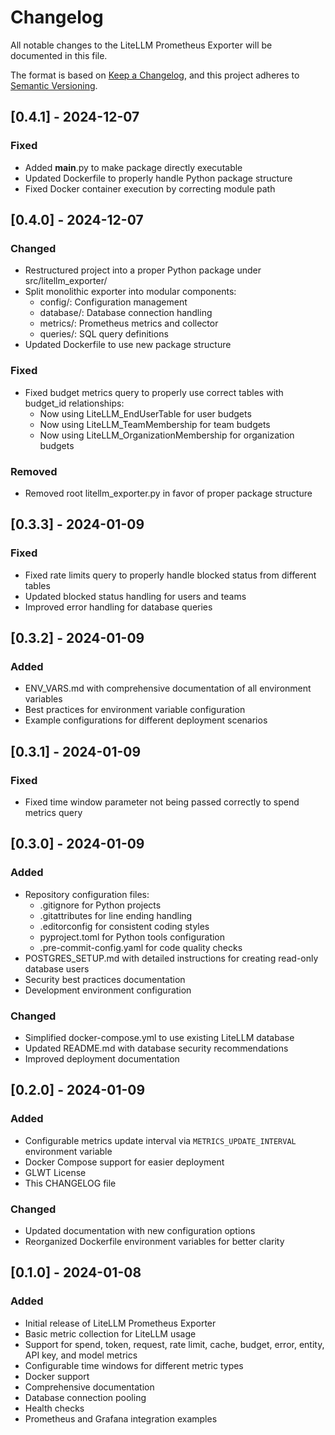 # Changelog

All notable changes to the LiteLLM Prometheus Exporter will be documented in this file.

The format is based on [Keep a Changelog](https://keepachangelog.com/en/1.0.0/),
and this project adheres to [Semantic Versioning](https://semver.org/spec/v2.0.0.html).

## [0.4.1] - 2024-12-07

### Fixed
- Added __main__.py to make package directly executable
- Updated Dockerfile to properly handle Python package structure
- Fixed Docker container execution by correcting module path

## [0.4.0] - 2024-12-07

### Changed
- Restructured project into a proper Python package under src/litellm_exporter/
- Split monolithic exporter into modular components:
  - config/: Configuration management
  - database/: Database connection handling
  - metrics/: Prometheus metrics and collector
  - queries/: SQL query definitions
- Updated Dockerfile to use new package structure

### Fixed
- Fixed budget metrics query to properly use correct tables with budget_id relationships:
  - Now using LiteLLM_EndUserTable for user budgets
  - Now using LiteLLM_TeamMembership for team budgets
  - Now using LiteLLM_OrganizationMembership for organization budgets

### Removed
- Removed root litellm_exporter.py in favor of proper package structure

## [0.3.3] - 2024-01-09

### Fixed
- Fixed rate limits query to properly handle blocked status from different tables
- Updated blocked status handling for users and teams
- Improved error handling for database queries

## [0.3.2] - 2024-01-09

### Added
- ENV_VARS.md with comprehensive documentation of all environment variables
- Best practices for environment variable configuration
- Example configurations for different deployment scenarios

## [0.3.1] - 2024-01-09

### Fixed
- Fixed time window parameter not being passed correctly to spend metrics query

## [0.3.0] - 2024-01-09

### Added
- Repository configuration files:
  - .gitignore for Python projects
  - .gitattributes for line ending handling
  - .editorconfig for consistent coding styles
  - pyproject.toml for Python tools configuration
  - .pre-commit-config.yaml for code quality checks
- POSTGRES_SETUP.md with detailed instructions for creating read-only database users
- Security best practices documentation
- Development environment configuration

### Changed
- Simplified docker-compose.yml to use existing LiteLLM database
- Updated README.md with database security recommendations
- Improved deployment documentation

## [0.2.0] - 2024-01-09

### Added
- Configurable metrics update interval via `METRICS_UPDATE_INTERVAL` environment variable
- Docker Compose support for easier deployment
- GLWT License
- This CHANGELOG file

### Changed
- Updated documentation with new configuration options
- Reorganized Dockerfile environment variables for better clarity

## [0.1.0] - 2024-01-08

### Added
- Initial release of LiteLLM Prometheus Exporter
- Basic metric collection for LiteLLM usage
- Support for spend, token, request, rate limit, cache, budget, error, entity, API key, and model metrics
- Configurable time windows for different metric types
- Docker support
- Comprehensive documentation
- Database connection pooling
- Health checks
- Prometheus and Grafana integration examples
